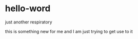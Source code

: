 # hello-word
just another respiratory

this is something new for me and I am just trying to get use to it
